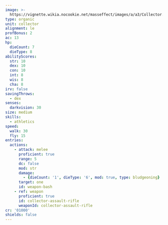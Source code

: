 ```yaml
---
image: >-
  https://vignette.wikia.nocookie.net/masseffect/images/a/a3/Collector.png/revision/latest/scale-to-width-down/331?cb=20100130000709
type: organic
unit: collector
alignment: le
profBonus: 2
ac: 13
hp:
  dieCount: 7
  dieType: 8
abilityScores:
  str: 10
  dex: 10
  con: 10
  int: 8
  wis: 8
  cha: 8
irv: false
savingThrows:
  - dex
senses:
  darkvision: 30
size: medium
skills:
  - athletics
speed:
  walk: 30
  fly: 15
entries:
  actions:
    - attack: melee
      proficient: true
      range: 5
      dc: false
      mod: str
      damage:
        - {dieCount: '1', dieType: '6', mod: true, type: bludgeoning}
      target: one
      id: weapon-bash
    - ref: weapon
      proficient: true
      id: collector-assault-rifle
      weaponId: collector-assault-rifle
cr: '01000'
shields: false
---
```

